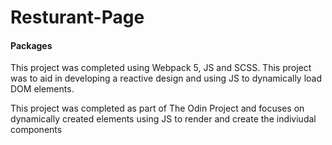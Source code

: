 # Resturant-Page

<h4> Packages </h4>

<p> This project was completed using Webpack 5, JS and SCSS. This project was to aid in developing a reactive design and using JS to dynamically load DOM elements. </P>
<p> This project was completed as part of The Odin Project and focuses on dynamically created elements using JS to render and create the indiviudal components </p> 

